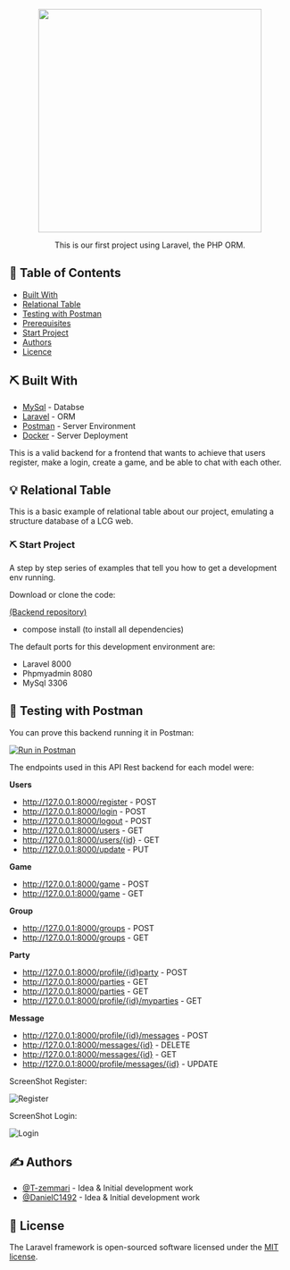 <p align="center"><a href="https://laravel.com" target="_blank"><img src="https://raw.githubusercontent.com/laravel/art/master/logo-lockup/5%20SVG/2%20CMYK/1%20Full%20Color/laravel-logolockup-cmyk-red.svg" width="400"></a></p>


<p align="center"> This is our first project using Laravel, the PHP ORM.
    <br> 
</p>



## 📝 Table of Contents

- [Built With](#built)
- [Relational Table](#relational_table)
- [Testing with Postman](#testing)
- [Prerequisites](#prerequisites)
- [Start Project](#start-project)
- [Authors](#authors)
- [Licence](#License)


## ⛏️ Built With <a name = "built"></a>

- [MySql](https://www.mysql.com/) - Databse
- [Laravel](https://laravel.com/) - ORM
- [Postman](https://learning.postman.com/docs/getting-started/introduction/) - Server Environment
- [Docker](https://docs.docker.com/) - Server Deployment


This is a valid backend for a frontend that wants to achieve that users register, make a login, create a game, and be able to chat with each other.


## 💡 Relational Table <a name = "relational_table"></a>

This is a basic example of relational table about our project, emulating a structure database of a LCG web. 

<!-- ![tabla](https://user-images.githubusercontent.com/77154578/115294688-321f3780-a159-11eb-9cb4-f73bba550630.png) -->


###  ⛏️  Start Project <a name="start-project"></a>

A step by step series of examples that tell you how to get a development env running.

Download or clone the code:


[(Backend repository)](https://github.com/T-zemmari/Backend_laravel/tree/develop)

 * compose install   (to install all dependencies)

The default ports for this development environment are:
- Laravel 8000
- Phpmyadmin 8080
- MySql 3306



## 🎈 Testing with Postman <a name="testing"></a>

You can prove this backend running it in Postman: 

[![Run in Postman](https://run.pstmn.io/button.svg)](https://app.getpostman.com/run-collection/240745e8fa1d32750cbd?action=collection%2Fimport)

The endpoints used in this API Rest backend for each model were: 

<strong>Users</strong>
- http://127.0.0.1:8000/register - POST
- http://127.0.0.1:8000/login - POST
- http://127.0.0.1:8000/logout - POST
- http://127.0.0.1:8000/users - GET
- http://127.0.0.1:8000/users/{id} - GET
- http://127.0.0.1:8000/update - PUT

<strong>Game</strong>
- http://127.0.0.1:8000/game - POST
- http://127.0.0.1:8000/game - GET

<strong>Group</strong>
- http://127.0.0.1:8000/groups - POST
- http://127.0.0.1:8000/groups - GET

<strong>Party</strong>
- http://127.0.0.1:8000/profile/{id}party - POST
- http://127.0.0.1:8000/parties - GET
- http://127.0.0.1:8000/parties - GET
- http://127.0.0.1:8000/profile/{id}/myparties - GET

<strong>Message</strong>
- http://127.0.0.1:8000/profile/{id}/messages - POST
- http://127.0.0.1:8000/messages/{id} - DELETE
- http://127.0.0.1:8000/messages/{id} - GET
- http://127.0.0.1:8000/profile/messages/{id} - UPDATE


ScreenShot Register:

![Register](https://user-images.githubusercontent.com/76817211/115438546-cf3ba800-a20d-11eb-97bf-6b2dedb67e0c.png)


ScreenShot Login:

![Login](https://user-images.githubusercontent.com/76817211/115438829-26417d00-a20e-11eb-8e0f-9274611edc04.png)






## ✍️ Authors <a name = "authors"></a>

- [@T-zemmari](https://github.com/T-zemmari) - Idea & Initial development work
- [@DanielC1492](https://github.com/DanielC1492) - Idea & Initial development work


## 📝 License

The Laravel framework is open-sourced software licensed under the [MIT license](https://opensource.org/licenses/MIT).
